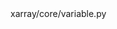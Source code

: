 <change>
<file change-number-for-this-file="1">xarray/core/variable.py</file>
<original line-count="14" no-ellipsis="true"><![CDATA[
        ds = self.to_dataset_whole()
        if isinstance(ds, Dataset):
            to_merge = []
            for key, value in ds.variables.items():
                if key == self.name:
                    continue
                (dim,) = value.dims
                for k, v in value._unstack_once({dim: sizes}).items():
                    to_merge.append((k, v))
            return merge(to_merge, compat=compat)
        else:
            return ds
]]></original>
<modified no-ellipsis="true"><![CDATA[
        ds = self.to_dataset_whole()
        if isinstance(ds, Dataset):
            to_merge = []
            for key, value in ds.variables.items():
                if key == self.name:
                    continue
                dims = value.dims
                if len(dims) == 1:  # Single dimension variable
                    to_merge.append((value.name, value))
                else:
                    for k, v in value._unstack_once({dims[-1]: sizes}).items():
                        to_merge.append((k, v))
            return merge(to_merge, compat=compat)
        else:
            return ds
]]></modified>
</change>